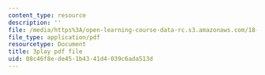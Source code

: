```yaml
---
content_type: resource
description: ''
file: /media/https%3A/open-learning-course-data-rc.s3.amazonaws.com/18-01sc-single-variable-calculus-fall-2010/08c46f8ede451b4341d4039c6ada513d_KhwQKE_tld0.pdf
file_type: application/pdf
resourcetype: Document
title: 3play pdf file
uid: 08c46f8e-de45-1b43-41d4-039c6ada513d
---
```

